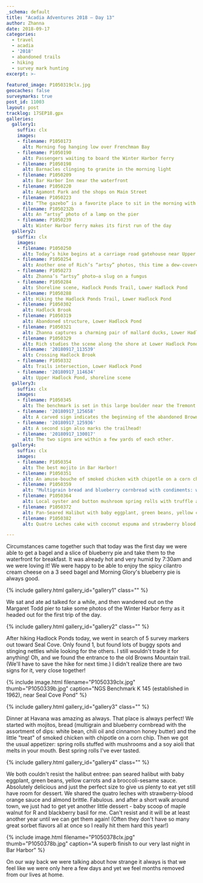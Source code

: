 ```yaml
---
_schema: default
title: "Acadia Adventures 2018 – Day 13"
author: Zhanna
date: 2018-09-17
categories:
  - travel
  - acadia
  - '2018' 
  - abandoned trails
  - hiking
  - survey mark hunting
excerpt: >-
  
featured_image: P1050319clx.jpg
geocaches: false
surveymarks: true
post_id: 11003
layout: post
tracklog: 17SEP18.gpx
galleries:
  gallery1:
    suffix: clx
    images:
    - filename: P1050173  
      alt: Morning fog hanging low over Frenchman Bay    
    - filename: P1050190
      alt: Passengers waiting to board the Winter Harbor ferry 
    - filename: P1050198
      alt: Barnacles clinging to granite in the morning light
    - filename: P1050209
      alt: Bar Harbor Inn near the waterfront     
    - filename: P1050220
      alt: Agamont Park and the shops on Main Street    
    - filename: P1050223
      alt: “The gazebo” is a favorite place to sit in the morning with pastries, tea and coffee from The Morning Glory bakery.  
    - filename: P1050232b
      alt: An “artsy” photo of a lamp on the pier
    - filename: P1050239
      alt: Winter Harbor ferry makes its first run of the day                   
  gallery2:
    suffix: clx
    images:
    - filename: P1050250
      alt: Today’s hike begins at a carriage road gatehouse near Upper Hadlock Pond    
    - filename: P1050254
      alt: Another one of Rich’s “artsy” photos, this time a dew-covered spider web
    - filename: P1050273
      alt: Zhanna’s “artsy” photo—a slug on a fungus
    - filename: P1050284
      alt: Shoreline scene, Hadlock Ponds Trail, Lower Hadlock Pond         
    - filename: P1050288
      alt: Hiking the Hadlock Ponds Trail, Lower Hadlock Pond  
    - filename: P1050302
      alt: Hadlock Brook
    - filename: P1050319
      alt: Abandoned structure, Lower Hadlock Pond
    - filename: P1050321
      alt: Zhanna captures a charming pair of mallard ducks, Lower Hadlock Pond       
    - filename: P1050329
      alt: Rich studies the scene along the shore at Lower Hadlock Pond   
    - filename: '20180917_113539'
      alt: Crossing Hadlock Brook 
    - filename: P1050332
      alt: Trails intersection, Lower Hadlock Pond
    - filename: '20180917_114634'
      alt: Upper Hadlock Pond, shoreline scene                             
  gallery3:
    suffix: clx
    images:
    - filename: P1050345
      alt: The benchmark is set in this large boulder near the Tremont Baptist Church   
    - filename: '20180917_125658'
      alt: A carved sign indicates the beginning of the abandoned Brown Mountain Trail 
    - filename: '20180917_125936'
      alt: A second sign also marks the trailhead! 
    - filename: '20180917_130017'
      alt: The two signs are within a few yards of each other.                   
  gallery4:
    suffix: clx
    images:
    - filename: P1050354
      alt: The best mojito in Bar Harbor!          
    - filename: P1050351
      alt: An amuse-bouche of smoked chicken with chipotle on a corn chip
    - filename: P1050359
      alt: "Multigrain bread and blueberry cornbread with condiments: white bean dip, chili oil and cinnamon honey butter"
    - filename: P1050364
      alt: Local oyster and button mushroom spring rolls with truffle aioli and soy glaze      
    - filename: P1050372
      alt: Pan-Seared Halibut with baby eggplant, green beans, yellow carrots and a broccoli-sesame sauce
    - filename: P1050382
      alt: Quatro Leches cake with coconut espuma and strawberry blood orange coulis, topped with a spicy almond brittle      

---
```


Circumstances came together such that today was the first day we were able to get a bagel and a slice of blueberry pie and take them to the waterfront for breakfast. It was already hot and very humid by 7:30am and we were loving it! We were happy to be able to enjoy the spicy cilantro cream cheese on a 3 seed bagel and Morning Glory's blueberry pie is always good. 

{% include gallery.html gallery_id="gallery1" class="" %}

We sat and ate ad talked for a while, and then wandered out on the Margaret Todd pier to take some photos of the Winter Harbor ferry as it headed out for the first trip of the day.

{% include gallery.html gallery_id="gallery2" class="" %}

After hiking Hadlock Ponds today, we went in search of 5 survey markers out toward Seal Cove. Only found 1, but found lots of buggy spots and stinging nettles while looking for the others. I still wouldn't trade it for anything! Oh, and we found the entrance to the old Browns Mountain trail. (We'll have to save the hike for next time.) I didn't realize there are two signs for it, very close together!

{% include image.html filename="P1050339clx.jpg" thumb="P1050339b.jpg" caption="NGS Benchmark K 145 (established in 1962), near Seal Cove Pond" %}

{% include gallery.html gallery_id="gallery3" class="" %}

Dinner at Havana was amazing as always. That place is always perfect! We started with mojitos, bread (multigrain and blueberry cornbread with the assortment of dips: white bean, chili oil and cinnamon honey butter) and the little "treat" of smoked chicken with chipotle on a corn chip. Then we got the usual appetizer: spring rolls stuffed with mushrooms and a soy aioli that melts in your mouth. Best spring rolls I've ever tasted.

{% include gallery.html gallery_id="gallery4" class="" %}

We both couldn't resist the halibut entree: pan seared halibut with baby eggplant, green beans, yellow carrots and a broccoli-sesame sauce. Absolutely delicious and just the perfect size to give us plenty to eat yet still have room for dessert. We shared the quatro leches with strawberry-blood orange sauce and almond brittle. Fabulous. and after a short walk around town, we just had to get yet another little dessert - baby scoop of maple walnut for R and blackberry basil for me. Can't resist and it will be at least another year until we can get them again! (Often they don't have so many great sorbet flavors all at once so I really hit them hard this year!)

{% include image.html filename="P1050378clx.jpg" thumb="P1050378b.jpg" caption="A superb finish to our very last night in Bar Harbor" %}

On our way back we were talking about how strange it always is that we feel like we were only here a few days and yet we feel months removed from our lives at home.